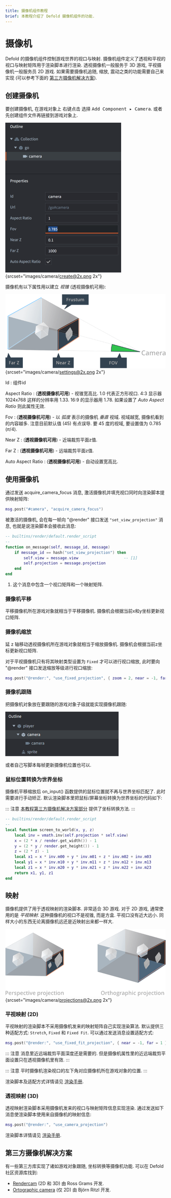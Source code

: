 ```yaml
---
title: 摄像机组件教程
brief: 本教程介绍了 Defold 摄像机组件的功能.
---
```


# 摄像机

Defold 的摄像机组件控制游戏世界的视口与映射. 摄像机组件定义了透视和平视的视口与映射矩阵用于渲染脚本进行渲染. 透视摄像机一般服务于 3D 游戏, 平视摄像机一般服务员 2D 游戏. 如果需要摄像机追随, 缩放, 震动之类的功能需要自己来实现 (可以参考下面的 [第三方摄像机解决方案](https://www.defold.com/manuals/camera/#third-party-camera-solutions)).

## 创建摄像机

要创建摄像机, 在游戏对象上 <kbd>右键点击</kbd> 选择 <kbd>Add Component ▸ Camera</kbd>. 或者先创建组件文件再链接到游戏对象上.

![create camera component](images/camera/create.png){srcset="images/camera/create@2x.png 2x"}

摄像机有以下属性用以建立 *视锥* (透视摄像机可用):

![camera settings](images/camera/settings.png){srcset="images/camera/settings@2x.png 2x"}

Id
: 组件id

Aspect Ratio
: (**透视摄像机可用**) - 视锥宽高比. 1.0 代表正方形视口.  4:3 显示器 1024x768 这样的分辨率用 1.33. 16:9 的显示器用 1.78. 如果设置了 *Auto Aspect Ratio* 则此属性无效.

Fov
: (**透视摄像机可用**) - 以 _弧度_ 表示的摄像机 *垂直* 视域. 视域越宽, 摄像机看到的内容越多. 注意目前默认值 (45) 有点误导. 要 45 度的视域, 要设置值为 0.785 ($\pi / 4$).

Near Z
: (**透视摄像机可用**) - 近端裁剪平面z值.

Far Z
: (**透视摄像机可用**) - 远端裁剪平面z值.

Auto Aspect Ratio
: (**透视摄像机可用**) - 自动设置宽高比.

## 使用摄像机

通过发送 acquire_camera_focus 消息, 激活摄像机并填充视口同时向渲染脚本提供映射矩阵:

```lua
msg.post("#camera", "acquire_camera_focus")
```

被激活的摄像机, 会在每一帧向 "@render" 接口发送 `"set_view_projection"` 消息, 也就是说渲染脚本会接收此消息:

```lua
-- builtins/render/default.render_script
--
function on_message(self, message_id, message)
    if message_id == hash("set_view_projection") then
        self.view = message.view                    -- [1]
        self.projection = message.projection
    end
end
```
1. 这个消息中包含一个视口矩阵和一个映射矩阵.

### 摄像机平移

平移摄像机所在游戏对象就相当于平移摄像机. 摄像机会根据当前x和y坐标更新视口矩阵.

### 摄像机缩放

延 z 轴移动透视摄像机所在游戏对象就相当于缩放摄像机. 摄像机会根据当前z坐标更新视口矩阵.

对于平视摄像机只有将其映射类型设置为 `Fixed` 才可以进行视口缩放, 此时要向 "@render" 接口发送缩放等级进行视口缩放:

```Lua
msg.post("@render:", "use_fixed_projection", { zoom = 2, near = -1, far = 1 })
```

### 摄像机跟随

把摄像机对象放在要跟随的游戏对象子级就能实现摄像机跟随:

![follow game object](images/camera/follow.png)

或者自己写脚本每帧更新摄像机位置也可以.

### 鼠标位置转换为世界坐标

摄像机平移缩放后 on_input() 函数提供的鼠标位置就不再与世界坐标匹配了. 此时需要进行手动矫正. 默认渲染脚本里把鼠标/屏幕坐标转换为世界坐标的代码如下:

::: 注意
[本教程第三方摄像机解决方案部分](/manuals/camera/#第三方摄像机解决方案) 提供了坐标转换方法.
:::

```Lua
-- builtins/render/default.render_script
--
local function screen_to_world(x, y, z)
	local inv = vmath.inv(self.projection * self.view)
	x = (2 * x / render.get_width()) - 1
	y = (2 * y / render.get_height()) - 1
	z = (2 * z) - 1
	local x1 = x * inv.m00 + y * inv.m01 + z * inv.m02 + inv.m03
	local y1 = x * inv.m10 + y * inv.m11 + z * inv.m12 + inv.m13
	local z1 = x * inv.m20 + y * inv.m21 + z * inv.m22 + inv.m23
	return x1, y1, z1
end
```

## 映射

摄像机提供了用于透视映射的渲染脚本. 非常适合 3D 游戏. 对于 2D 游戏, 通常使用的是 *平视映射*. 这种摄像机的视口不是视锥, 而是方盒. 平视口没有近大远小. 同样大小的东西无论离摄像机远还是近映射出来都一样大.

![projections](images/camera/projections.png){srcset="images/camera/projections@2x.png 2x"}

### 平视映射 (2D)
平视映射的渲染脚本不采用摄像机发来的映射矩阵自己实现渲染算法. 默认提供三种适配方式: `Stretch`, `Fixed` 和 `Fixed Fit`. 可以通过发送消息设置适配方式:

```lua
msg.post("@render:", "use_fixed_fit_projection", { near = -1, far = 1 })
```

::: 注意
消息里近远端裁剪平面深度还是需要的. 但是摄像机属性里的近远端裁剪平面设置只在透视摄像机里有效.
:::

::: 注意
平时摄像机渲染视口的左下角对应摄像机所在游戏对象的位置.
:::

渲染脚本及适配方式详情请见 [渲染手册](/manuals/render/#默认视口映射).

### 透视映射 (3D)
透视映射渲染脚本采用摄像机发来的视口与映射矩阵信息实现渲染. 通过发送如下消息使渲染脚本使用来自摄像机的映射信息:

```lua
msg.post("@render:", "use_camera_projection")
```

渲染脚本详情请见 [渲染手册](/manuals/render/#透视映射).


## 第三方摄像机解决方案

有一些第三方库实现了诸如游戏对象跟随, 坐标转换等摄像机功能. 可以在 Defold 社区资源库找到:

- [Rendercam](https://defold.com/assets/rendercam/) (2D 和 3D) 由 Ross Grams 开发.
- [Ortographic camera](https://defold.com/assets/orthographic/) (仅 2D) 由 Björn Ritzl 开发.
